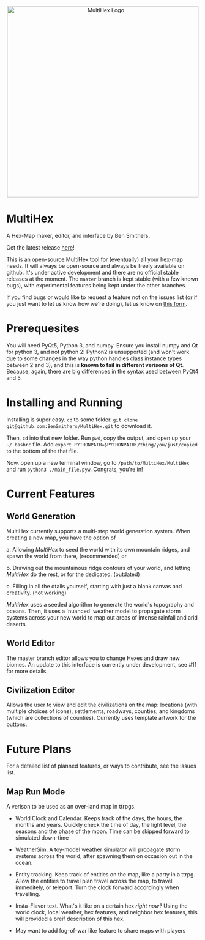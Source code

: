 <p align="center">
  <img src="https://github.com/BenSmithers/MultiHex/blob/master/MultiHex/Artwork/wiki_images/multihex_logo.png" alt="MultiHex Logo" width="500" height="500">
</p>

# MultiHex
A Hex-Map maker, editor, and interface by Ben Smithers.

Get the latest release [here](https://drive.google.com/drive/folders/1LXaBZ8eH035o1BIwKwD99GYJLY6AwxXB?usp=sharing)!

This is an open-source MultiHex tool for (eventually) all your hex-map needs. 
It will always be open-source and always be freely available on github.
It's under active development and there are no official stable releases at the moment.
The `master` branch is kept stable (with a few known bugs), with experimental features being kept under the other branches. 

If you find bugs or would like to request a feature not on the issues list (or if you just want to let us know how we're doing), let us know on [this form](https://forms.gle/XXBaRJvRrmQyJXfV9). 

# Prerequesites

You will need PyQt5, Python 3, and numpy.
Ensure you install numpy and Qt for python 3, and not python 2! 
Python2 is unsupported (and won't work due to some changes in the way python handles class instance types between 2 and 3), and this is **known to fail in different verisons of Qt**. Because, again, there are big differences in the syntax used between PyQt4 and 5.

# Installing and Running

Installing is super easy. `cd` to some folder. `git clone git@github.com:BenSmithers/MultiHex.git` to download it.

Then, `cd` into that new folder. Run `pwd`, copy the output, and open up your `~/.bashrc` file.
Add `export PYTHONPATH=$PYTHONPATH:/thing/you/just/copied` to the bottom of the that file. 

Now, open up a new terminal window, go to `/path/to/MultiHex/MultiHex` and run `python3 ./main_file.pyw`. Congrats, you're in!

# Current Features

## World Generation

MultiHex currently supports a multi-step world generation system. 
When creating a new map, you have the option of 

a. Allowing *MultiHex* to seed the world with its own mountain ridges, and spawn the world from there, (recommended) or

b. Drawing out the mountainous ridge contours of your world, and letting *MultiHex* do the rest, or for the dedicated. (outdated)

c. Filling in all the dtails yourself, starting with just a blank canvas and creativity. (not working)

*MultiHex* uses a seeded algorithm to generate the world's topography and oceans. 
Then, it uses a 'nuanced' weather model to propagate storm systems across your new world to map out areas of intense rainfall and arid deserts. 

## World Editor

The master branch editor allows you to change Hexes and draw new biomes. An update to this interface is currently under development, see #11 for more details. 

## Civilization Editor

Allows the user to view and edit the civilizations on the map: locations (with multiple choices of icons), settlements, roadways, counties, and kingdoms (which are collections of counties). Currently uses template artwork for the buttons. 

# Future Plans

For a detailed list of planned features, or ways to contribute, see the issues list.

## Map Run Mode

A verison to be used as an over-land map in ttrpgs. 

* World Clock and Calendar. 
Keeps track of the days, the hours, the months and years. 
Quickly check the time of day, the light level, the seasons and the phase of the moon.
Time can be skipped forward to simulated down-time

* WeatherSim. 
A toy-model weather simulator will propagate storm systems across the world, after spawning them on occasion out in the ocean. 

* Entity tracking. Keep track of entities on the map, like a party in a ttrpg.
Allow the entities to travel plan travel across the map, to travel immeditely, or teleport. 
Turn the clock forward accordingly when travelling.

* Insta-Flavor text. What's it like on a certain hex *right now?* Using the world clock, local weather, hex features, and neighbor hex features, this will provided a breif description of this hex. 

* May want to add fog-of-war like feature to share maps with players
